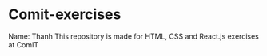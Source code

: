 # Comit-exercises

Name: Thanh
This repository is made for HTML, CSS and React.js exercises at ComIT
